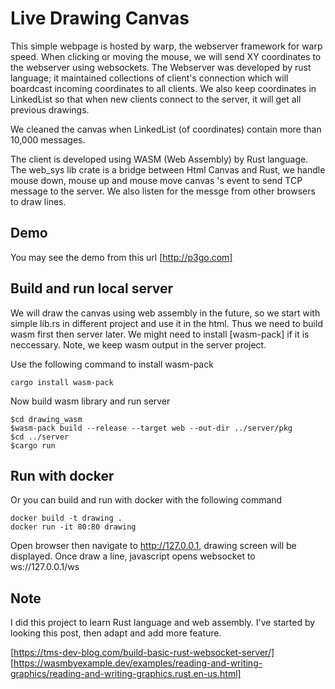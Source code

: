 # Live Drawing Canvas

This simple webpage is hosted by warp, the webserver framework for warp speed. When clicking or moving the mouse, we will send XY coordinates to the webserver using websockets. The Webserver was developed by rust language; it maintained collections of client's connection which will boardcast incoming coordinates to all clients. We also keep coordinates in LinkedList so that when new clients connect to the server, it will get all previous drawings.

We cleaned the canvas when LinkedList (of coordinates) contain more than 10,000 messages.

The client is developed using WASM (Web Assembly) by Rust language. The web_sys lib crate is a bridge between Html Canvas and Rust, we handle mouse down, mouse up and mouse move canvas 's event to send TCP message to the server. We also listen for the messge from other browsers to draw lines.

## Demo

You may see the demo from this url [http://p3go.com]

## Build and run local server

We will draw the canvas using web assembly in the future, so we start with simple lib.rs in different project and use it in the html. Thus we need to build wasm first then server later. We might need to install [wasm-pack] if it is neccessary. Note, we keep wasm output in the server project.

Use the following command to install wasm-pack
```
cargo install wasm-pack
```

Now build wasm library and run server
```
$cd drawing_wasm
$wasm-pack build --release --target web --out-dir ../server/pkg
$cd ../server
$cargo run
```

## Run with docker

Or you can build and run with docker with the following command
```
docker build -t drawing .
docker run -it 80:80 drawing
```

Open browser then navigate to http://127.0.0.1, drawing screen will be displayed. Once draw a line, javascript opens websocket to ws://127.0.0.1/ws


## Note

I did this project to learn Rust language and web assembly. I've started by looking this post, then adapt and add more feature.

[https://tms-dev-blog.com/build-basic-rust-websocket-server/]
[https://wasmbyexample.dev/examples/reading-and-writing-graphics/reading-and-writing-graphics.rust.en-us.html]

